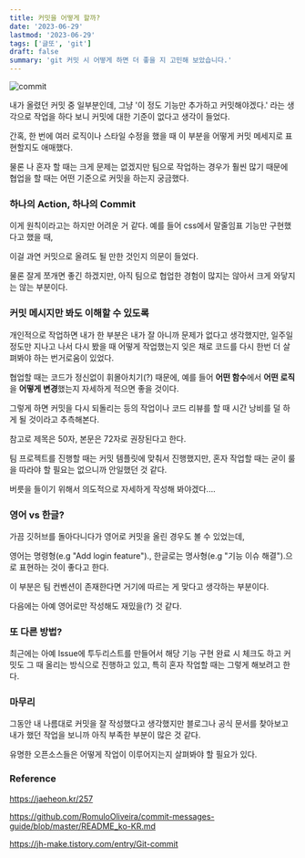 ```yaml
---
title: 커밋을 어떻게 할까?
date: '2023-06-29'
lastmod: '2023-06-29'
tags: ['글또', 'git']
draft: false
summary: 'git 커밋 시 어떻게 하면 더 좋을 지 고민해 보았습니다.'
---
```


![commit](/static/images/commit.png)

내가 올렸던 커밋 중 일부분인데, 그냥 '이 정도 기능만 추가하고 커밋해야겠다.' 라는 생각으로 작업을 하다 보니 커밋에 대한 기준이 없다고 생각이 들었다.

간혹, 한 번에 여러 로직이나 스타일 수정을 했을 때 이 부분을 어떻게 커밋 메세지로 표현할지도 애매했다.

물론 나 혼자 할 때는 크게 문제는 없겠지만 팀으로 작업하는 경우가 훨씬 많기 때문에 협업을 할 때는 어떤 기준으로 커밋을 하는지 궁금했다.

### 하나의 Action, 하나의 Commit

이게 원칙이라고는 하지만 어려운 거 같다. 예를 들어 css에서 말줄임표 기능만 구현했다고 했을 때,

이걸 과연 커밋으로 올려도 될 만한 것인지 의문이 들었다.

물론 잘게 쪼개면 좋긴 하겠지만, 아직 팀으로 협업한 경험이 많지는 않아서 크게 와닿지는 않는 부분이다.

### 커밋 메시지만 봐도 이해할 수 있도록

개인적으로 작업하면 내가 한 부분은 내가 잘 아니까 문제가 없다고 생각했지만, 일주일 정도만 지나고 나서 다시 봤을 때 어떻게 작업했는지 잊은 채로 코드를 다시 한번 더 살펴봐야 하는 번거로움이 있었다.

협업할 때는 코드가 정신없이 휘몰아치기(?) 때문에, 예를 들어 **어떤 함수**에서 **어떤 로직**을 **어떻게 변경**했는지 자세하게 적으면 좋을 것이다.

그렇게 하면 커밋을 다시 되돌리는 등의 작업이나 코드 리뷰를 할 때 시간 낭비를 덜 하게 될 것이라고 추측해본다.

참고로 제목은 50자, 본문은 72자로 권장된다고 한다.

팀 프로젝트를 진행할 때는 커밋 템플릿에 맞춰서 진행했지만, 혼자 작업할 때는 굳이 룰을 따라야 할 필요는 없으니까 안일했던 것 같다.

버릇을 들이기 위해서 의도적으로 자세하게 작성해 봐야겠다....

### 영어 vs 한글?

가끔 깃허브를 돌아다니다가 영어로 커밋을 올린 경우도 볼 수 있었는데,

영어는 명령형(e.g "Add login feature")., 한글로는 명사형(e.g "기능 이슈 해결").으로 표현하는 것이 좋다고 한다.

이 부분은 팀 컨벤션이 존재한다면 거기에 따르는 게 맞다고 생각하는 부분이다.

다음에는 아예 영어로만 작성해도 재밌을(?) 것 같다.

### 또 다른 방법?

최근에는 아예 Issue에 투두리스트를 만들어서 해당 기능 구현 완료 시 체크도 하고 커밋도 그 때 올리는 방식으로 진행하고 있고, 특히 혼자 작업할 때는 그렇게 해보려고 한다.

### 마무리

그동안 내 나름대로 커밋을 잘 작성했다고 생각했지만 블로그나 공식 문서를 찾아보고 내가 했던 작업을 보니까 아직 부족한 부분이 많은 것 같다.

유명한 오픈소스들은 어떻게 작업이 이루어지는지 살펴봐야 할 필요가 있다.

### Reference

https://jaeheon.kr/257

https://github.com/RomuloOliveira/commit-messages-guide/blob/master/README_ko-KR.md

https://jh-make.tistory.com/entry/Git-commit
